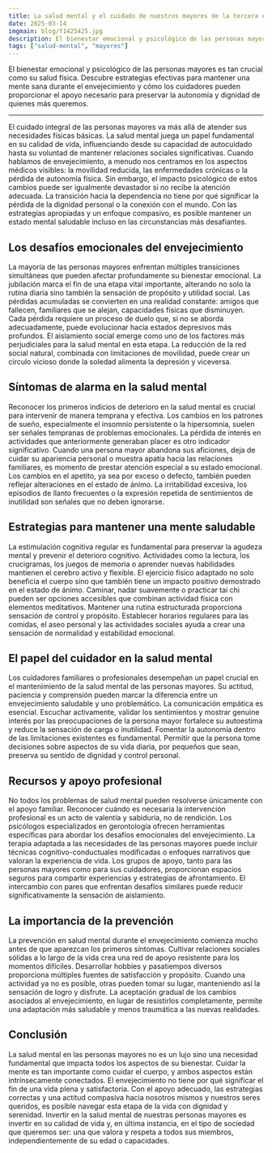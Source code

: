```yaml
---
title: La salud mental y el cuidado de nuestros mayores de la tercera edad
date: 2025-03-14
imgmain: blog/f1425425.jpg
description: El bienestar emocional y psicológico de las personas mayores es tan crucial como su salud física. Descubre estrategias efectivas.
tags: ["salud-mental", "mayores"]
---
```


El bienestar emocional y psicológico de las personas mayores es tan crucial como su salud física. Descubre estrategias efectivas para mantener una mente sana durante el envejecimiento y cómo los cuidadores pueden proporcionar el apoyo necesario para preservar la autonomía y dignidad de quienes más queremos.

---

El cuidado integral de las personas mayores va más allá de atender sus necesidades físicas básicas. La salud mental juega un papel fundamental en su calidad de vida, influenciando desde su capacidad de autocuidado hasta su voluntad de mantener relaciones sociales significativas.
Cuando hablamos de envejecimiento, a menudo nos centramos en los aspectos médicos visibles: la movilidad reducida, las enfermedades crónicas o la pérdida de autonomía física. Sin embargo, el impacto psicológico de estos cambios puede ser igualmente devastador si no recibe la atención adecuada.
La transición hacia la dependencia no tiene por qué significar la pérdida de la dignidad personal o la conexión con el mundo. Con las estrategias apropiadas y un enfoque compasivo, es posible mantener un estado mental saludable incluso en las circunstancias más desafiantes.

## Los desafíos emocionales del envejecimiento

La mayoría de las personas mayores enfrentan múltiples transiciones simultáneas que pueden afectar profundamente su bienestar emocional. La jubilación marca el fin de una etapa vital importante, alterando no solo la rutina diaria sino también la sensación de propósito y utilidad social.
Las pérdidas acumuladas se convierten en una realidad constante: amigos que fallecen, familiares que se alejan, capacidades físicas que disminuyen. Cada pérdida requiere un proceso de duelo que, si no se aborda adecuadamente, puede evolucionar hacia estados depresivos más profundos.
El aislamiento social emerge como uno de los factores más perjudiciales para la salud mental en esta etapa. La reducción de la red social natural, combinada con limitaciones de movilidad, puede crear un círculo vicioso donde la soledad alimenta la depresión y viceversa.

## Síntomas de alarma en la salud mental

Reconocer los primeros indicios de deterioro en la salud mental es crucial para intervenir de manera temprana y efectiva. Los cambios en los patrones de sueño, especialmente el insomnio persistente o la hipersomnia, suelen ser señales tempranas de problemas emocionales.
La pérdida de interés en actividades que anteriormente generaban placer es otro indicador significativo. Cuando una persona mayor abandona sus aficiones, deja de cuidar su apariencia personal o muestra apatía hacia las relaciones familiares, es momento de prestar atención especial a su estado emocional.
Los cambios en el apetito, ya sea por exceso o defecto, también pueden reflejar alteraciones en el estado de ánimo. La irritabilidad excesiva, los episodios de llanto frecuentes o la expresión repetida de sentimientos de inutilidad son señales que no deben ignorarse.

## Estrategias para mantener una mente saludable

La estimulación cognitiva regular es fundamental para preservar la agudeza mental y prevenir el deterioro cognitivo. Actividades como la lectura, los crucigramas, los juegos de memoria o aprender nuevas habilidades mantienen el cerebro activo y flexible.
El ejercicio físico adaptado no solo beneficia el cuerpo sino que también tiene un impacto positivo demostrado en el estado de ánimo. Caminar, nadar suavemente o practicar tai chi pueden ser opciones accesibles que combinan actividad física con elementos meditativos.
Mantener una rutina estructurada proporciona sensación de control y propósito. Establecer horarios regulares para las comidas, el aseo personal y las actividades sociales ayuda a crear una sensación de normalidad y estabilidad emocional.

## El papel del cuidador en la salud mental

Los cuidadores familiares o profesionales desempeñan un papel crucial en el mantenimiento de la salud mental de las personas mayores. Su actitud, paciencia y comprensión pueden marcar la diferencia entre un envejecimiento saludable y uno problemático.
La comunicación empática es esencial. Escuchar activamente, validar los sentimientos y mostrar genuine interés por las preocupaciones de la persona mayor fortalece su autoestima y reduce la sensación de carga o inutilidad.
Fomentar la autonomía dentro de las limitaciones existentes es fundamental. Permitir que la persona tome decisiones sobre aspectos de su vida diaria, por pequeños que sean, preserva su sentido de dignidad y control personal.

## Recursos y apoyo profesional

No todos los problemas de salud mental pueden resolverse únicamente con el apoyo familiar. Reconocer cuándo es necesaria la intervención profesional es un acto de valentía y sabiduría, no de rendición.
Los psicólogos especializados en gerontología ofrecen herramientas específicas para abordar los desafíos emocionales del envejecimiento. La terapia adaptada a las necesidades de las personas mayores puede incluir técnicas cognitivo-conductuales modificadas o enfoques narrativos que valoran la experiencia de vida.
Los grupos de apoyo, tanto para las personas mayores como para sus cuidadores, proporcionan espacios seguros para compartir experiencias y estrategias de afrontamiento. El intercambio con pares que enfrentan desafíos similares puede reducir significativamente la sensación de aislamiento.

## La importancia de la prevención

La prevención en salud mental durante el envejecimiento comienza mucho antes de que aparezcan los primeros síntomas. Cultivar relaciones sociales sólidas a lo largo de la vida crea una red de apoyo resistente para los momentos difíciles.
Desarrollar hobbies y pasatiempos diversos proporciona múltiples fuentes de satisfacción y propósito. Cuando una actividad ya no es posible, otras pueden tomar su lugar, manteniendo así la sensación de logro y disfrute.
La aceptación gradual de los cambios asociados al envejecimiento, en lugar de resistirlos completamente, permite una adaptación más saludable y menos traumática a las nuevas realidades.

## Conclusión

La salud mental en las personas mayores no es un lujo sino una necesidad fundamental que impacta todos los aspectos de su bienestar. Cuidar la mente es tan importante como cuidar el cuerpo, y ambos aspectos están intrínsecamente conectados.
El envejecimiento no tiene por qué significar el fin de una vida plena y satisfactoria. Con el apoyo adecuado, las estrategias correctas y una actitud compasiva hacia nosotros mismos y nuestros seres queridos, es posible navegar esta etapa de la vida con dignidad y serenidad.
Invertir en la salud mental de nuestras personas mayores es invertir en su calidad de vida y, en última instancia, en el tipo de sociedad que queremos ser: una que valora y respeta a todos sus miembros, independientemente de su edad o capacidades.
